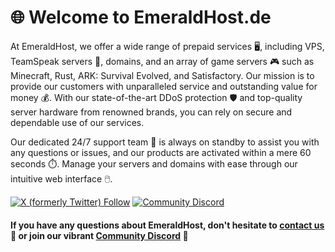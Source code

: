 # 🌐 Welcome to EmeraldHost.de

At EmeraldHost, we offer a wide range of prepaid services 🖥️, including VPS, TeamSpeak servers 🎤, domains, and an array of game servers 🎮 such as Minecraft, Rust, ARK: Survival Evolved, and Satisfactory. Our mission is to provide our customers with unparalleled service and outstanding value for money 💰. With our state-of-the-art DDoS protection 🛡️ and top-quality server hardware from renowned brands, you can rely on secure and dependable use of our services.

Our dedicated 24/7 support team 👥 is always on standby to assist you with any questions or issues, and our products are activated within a mere 60 seconds ⏱️. Manage your servers and domains with ease through our intuitive web interface 🖱️.

[![X (formerly Twitter) Follow](https://img.shields.io/twitter/follow/EmeraldHostDE)](https://x.com/EmeraldHostDE)
[![Community Discord](https://img.shields.io/discord/689118753677639710?label=discord&logo=discord)](https://discord.emeraldhost.de)

#### If you have any questions about EmeraldHost, don't hesitate to [contact us](https://emeraldhost.de/support) 💬 or join our vibrant [Community Discord](https://discord.emeraldhost.de) 🎉

